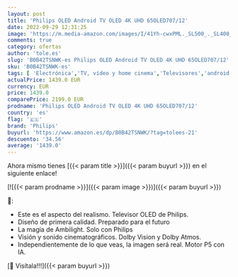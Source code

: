 ```yaml
---
layout: post
title: 'Philips OLED Android TV OLED 4K UHD 65OLED707/12'
date: 2022-09-29 12:31:25
image: 'https://m.media-amazon.com/images/I/41Yh-cwxPML._SL500_._SL400_.jpg'
comments: true
category: ofertas
author: 'tole.es'
slug: 'B0B42TSNWK-es Philips OLED Android TV OLED 4K UHD 65OLED707/12'
sku: 'B0B42TSNWK-es'
tags: [ 'Electrónica','TV, vídeo y home cinema','Televisores','android','philips','🇪🇸', ]
actualPrice: 1439.0 EUR
currency: EUR
price: 1439.0
comparePrice: 2199.0 EUR
prodname: 'Philips OLED Android TV OLED 4K UHD 65OLED707/12'
country: 'es'
flag: '🇪🇸'
brand: 'Philips'
buyurl: 'https://www.amazon.es/dp/B0B42TSNWK/?tag=tolees-21'
descuento: '34.56'
average: '1439.0'
---
```


Ahora mismo tienes [{{< param title >}}]({{< param buyurl >}}) en el siguiente enlace!

[![{{< param prodname >}}]({{< param image >}})]({{< param buyurl >}})

🔎:

- Este es el aspecto del realismo. Televisor OLED de Philips.
- Diseño de primera calidad. Preparado para el futuro
- La magia de Ambilight. Solo con Philips
- Visión y sonido cinematográficos. Dolby Vision y Dolby Atmos.
- Independientemente de lo que veas, la imagen será real. Motor P5 con IA.

[🛒 Visítala!!!]({{< param buyurl >}})
